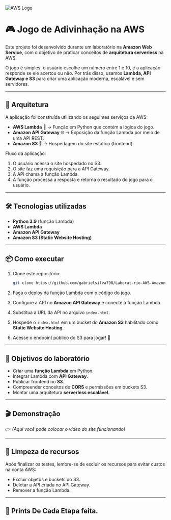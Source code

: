 ![AWS Logo](https://camo.githubusercontent.com/ecb07957af8fa1dafd763103a2732a8c156a607bb4cd9f13fe98176f91246756/68747470733a2f2f75706c6f61642e77696b696d656469612e6f72672f77696b6970656469612f636f6d6d6f6e732f392f39332f416d617a6f6e5f5765625f53657276696365735f4c6f676f2e737667)

# 🎮 Jogo de Adivinhação na AWS  

Este projeto foi desenvolvido durante um laboratório na **Amazon Web Service**, com o objetivo de praticar conceitos de **arquitetura serverless** na AWS.  

O jogo é simples: o usuário escolhe um número entre 1 e 10, e a aplicação responde se ele acertou ou não. Por trás disso, usamos **Lambda, API Gateway e S3** para criar uma aplicação moderna, escalável e sem servidores.  

---

## 🚀 Arquitetura  

A aplicação foi construída utilizando os seguintes serviços da AWS:  

- **AWS Lambda** 🐍 → Função em Python que contém a lógica do jogo.  
- **Amazon API Gateway** 🌐 → Exposição da função Lambda por meio de uma API REST.  
- **Amazon S3** 📂 → Hospedagem do site estático (frontend).  

Fluxo da aplicação:  

1. O usuário acessa o site hospedado no S3.  
2. O site faz uma requisição para a API Gateway.  
3. A API chama a função Lambda.  
4. A função processa a resposta e retorna o resultado do jogo para o usuário.  

---

## 🛠️ Tecnologias utilizadas  

- **Python 3.9** (função Lambda)  
- **AWS Lambda**  
- **Amazon API Gateway**  
- **Amazon S3 (Static Website Hosting)**  

---

## 📦 Como executar  

1. Clone este repositório:  
   ```bash
   git clone https://github.com/gabrielsilva798/Laborat-rio-AWS-Amazon-Web-Service---Jogo-de-Adivinha-o-com-AWS-Lambda-API-Gateway-e-S3.git
   ```

2. Faça o deploy da função Lambda com o código do jogo.  
3. Configure a API no **Amazon API Gateway** e conecte à função Lambda.  
4. Substitua a URL da API no arquivo `index.html`.  
5. Hospede o `index.html` em um bucket do **Amazon S3** habilitado como **Static Website Hosting**.  
6. Acesse o endpoint público do S3 para jogar! 🎉  

---

## 🎯 Objetivos do laboratório  

- Criar uma **função Lambda** em Python.  
- Integrar Lambda com **API Gateway**.  
- Publicar frontend no **S3**.  
- Compreender conceitos de **CORS** e permissões em buckets S3.  
- Montar uma arquitetura **serverless escalável**.  

---

## 🎬 Demonstração  

👉 *(Aqui você pode colocar o vídeo do site funcionando)*  

---

## 🧹 Limpeza de recursos  

Após finalizar os testes, lembre-se de excluir os recursos para evitar custos na conta AWS:  

- Excluir objetos e buckets do S3.  
- Deletar a API criada no API Gateway.  
- Remover a função Lambda.  

---

## 📸 Prints  De Cada Etapa feita.
 

